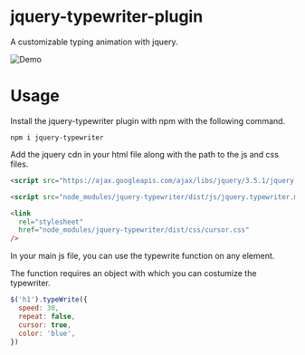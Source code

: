 # jquery-typewriter-plugin

A customizable typing animation with jquery.

![Demo](https://github.com/ZaphodElevated/typewriter-plugin/blob/master/assets/typewriter_demo.gif?raw=true)

# Usage

Install the jquery-typewriter plugin with npm with the following command.

```
npm i jquery-typewriter
```

Add the jquery cdn in your html file along with the path to the js and css files.

```html
<script src="https://ajax.googleapis.com/ajax/libs/jquery/3.5.1/jquery.min.js"></script>

<script src="node_modules/jquery-typewriter/dist/js/jquery.typewriter.min.js"></script>

<link
  rel="stylesheet"
  href="node_modules/jquery-typewriter/dist/css/cursor.css"
/>
```

In your main js file, you can use the typewrite function on any element.

The function requires an object with which you can costumize the typewriter.

```js
$('h1').typeWrite({
  speed: 30,
  repeat: false,
  cursor: true,
  color: 'blue',
})
```
